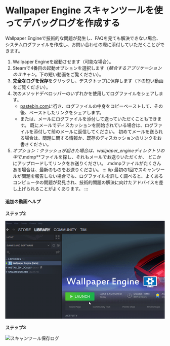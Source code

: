 # Wallpaper Engine スキャンツールを使ってデバッグログを作成する

Wallpaper Engineで技術的な問題が発生し、FAQを見ても解決できない場合、システムログファイルを作成し、お問い合わせの際に添付していただくことができます。

1. Wallpaper Engineを起動させます（可能な場合）。
2. Steamで4番目の起動オプションを選択します（*競合するアプリケーションのスキャン*。下の短い動画をご覧ください）。
3. **完全なログを保存**をクリックし、デスクトップに保存します（下の短い動画をご覧ください）。
4. 次のメソッドデベロッパーのいずれかを使用してログファイルをシェアします。
    * [pastebin.com](https://pastebin.com/)に行き、ログファイルの中身をコピーペーストして、その後、ペーストしたリンクをシェアします。
    * または、メールにログファイルを添付して送っていただくこともできます。 既にメールでディスカッションを開始されている場合は、ログファイルを添付して前のメールに返信してください。 初めてメールを送られる場合は、問題に関する情報か、既存のディスカッションのリンクをお書きください。
5. *オプション：*クラッシュが起きた場合は、*wallpaper_engine*ディレクトリの中で**.mdmp**ファイルを探し、それもメールでお送りいただくか、 どこかにアップロードしてリンクをお送りください。 .mdmpファイルがたくさんある場合は、最新のものをお送りください。 ::: tip 最初の1回でスキャンツールが問題を報告しない場合でも、ログファイルを詳しく調べると、よくあるコンピュータの問題が発見され、技術的問題の解決に向けたアドバイスを差し上げられることがよくあります。 :::

#### 追加の動画ヘルプ

**ステップ2**

![スキャンツール起動オプション](./scantoollaunch.gif)

**ステップ3**

![スキャンツール保存ログ](./scantoolsave.gif)
